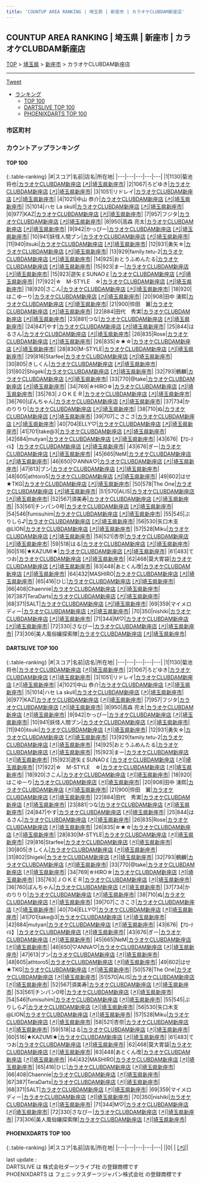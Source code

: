 ```yaml
---
title: 'COUNTUP AREA RANKING | 埼玉県 | 新座市 | カラオケCLUBDAM新座店'
---
```

## COUNTUP AREA RANKING | 埼玉県 | 新座市 | カラオケCLUBDAM新座店

[TOP](/darts/rank/) > [埼玉県](/darts/rank/埼玉県/) > [新座市](/darts/rank/埼玉県/新座市/) > カラオケCLUBDAM新座店

___

<a href="https://twitter.com/share?ref_src=twsrc%5Etfw" data-text="COUNTUP AREA RANKING | 埼玉県新座市カラオケCLUBDAM新座店" class="twitter-share-button" data-hashtags="DARTSLIVE,PHOENIXDARTS,darts,ダーツ" data-show-count="false">Tweet</a>

* [ランキング](#カウントアップランキング)
    * [TOP 100](#top-100)
    * [DARTSLIVE TOP 100](#dartslive-top-100)
    * [PHOENIXDARTS TOP 100](#phoenixdarts-top-100)

### 市区町村

<ul>

</ul>

### カウントアップランキング

#### TOP 100



{:.table-ranking}
|#|スコア|名前|店名|所在地|
|---|---|---|---|---|
|1|1130|<span class="rank-name-dl">菊池 将也</span>|<a href="/darts/rank/shops/78c7f164c81c66290d9b047a20a7ba1e.html">カラオケCLUBDAM新座店</a> <a href="https://search.dartslive.com/jp/shop/78c7f164c81c66290d9b047a20a7ba1e">[↗]</a>|<a href="/darts/rank/埼玉県/新座市">埼玉県新座市</a>|
|2|1067|<span class="rank-name-dl">ろどゆき</span>|<a href="/darts/rank/shops/78c7f164c81c66290d9b047a20a7ba1e.html">カラオケCLUBDAM新座店</a> <a href="https://search.dartslive.com/jp/shop/78c7f164c81c66290d9b047a20a7ba1e">[↗]</a>|<a href="/darts/rank/埼玉県/新座市">埼玉県新座市</a>|
|3|1051|<span class="rank-name-dl">リドレイ</span>|<a href="/darts/rank/shops/78c7f164c81c66290d9b047a20a7ba1e.html">カラオケCLUBDAM新座店</a> <a href="https://search.dartslive.com/jp/shop/78c7f164c81c66290d9b047a20a7ba1e">[↗]</a>|<a href="/darts/rank/埼玉県/新座市">埼玉県新座市</a>|
|4|1021|<span class="rank-name-dl">中山 恭介</span>|<a href="/darts/rank/shops/78c7f164c81c66290d9b047a20a7ba1e.html">カラオケCLUBDAM新座店</a> <a href="https://search.dartslive.com/jp/shop/78c7f164c81c66290d9b047a20a7ba1e">[↗]</a>|<a href="/darts/rank/埼玉県/新座市">埼玉県新座市</a>|
|5|1014|<span class="rank-name-dl">ハセ La skull</span>|<a href="/darts/rank/shops/78c7f164c81c66290d9b047a20a7ba1e.html">カラオケCLUBDAM新座店</a> <a href="https://search.dartslive.com/jp/shop/78c7f164c81c66290d9b047a20a7ba1e">[↗]</a>|<a href="/darts/rank/埼玉県/新座市">埼玉県新座市</a>|
|6|977|<span class="rank-name-dl">KAZ</span>|<a href="/darts/rank/shops/78c7f164c81c66290d9b047a20a7ba1e.html">カラオケCLUBDAM新座店</a> <a href="https://search.dartslive.com/jp/shop/78c7f164c81c66290d9b047a20a7ba1e">[↗]</a>|<a href="/darts/rank/埼玉県/新座市">埼玉県新座市</a>|
|7|957|<span class="rank-name-dl">フジタ</span>|<a href="/darts/rank/shops/78c7f164c81c66290d9b047a20a7ba1e.html">カラオケCLUBDAM新座店</a> <a href="https://search.dartslive.com/jp/shop/78c7f164c81c66290d9b047a20a7ba1e">[↗]</a>|<a href="/darts/rank/埼玉県/新座市">埼玉県新座市</a>|
|8|950|<span class="rank-name-dl">高森 亮太</span>|<a href="/darts/rank/shops/78c7f164c81c66290d9b047a20a7ba1e.html">カラオケCLUBDAM新座店</a> <a href="https://search.dartslive.com/jp/shop/78c7f164c81c66290d9b047a20a7ba1e">[↗]</a>|<a href="/darts/rank/埼玉県/新座市">埼玉県新座市</a>|
|9|942|<span class="rank-name-dl">かっぴー</span>|<a href="/darts/rank/shops/78c7f164c81c66290d9b047a20a7ba1e.html">カラオケCLUBDAM新座店</a> <a href="https://search.dartslive.com/jp/shop/78c7f164c81c66290d9b047a20a7ba1e">[↗]</a>|<a href="/darts/rank/埼玉県/新座市">埼玉県新座市</a>|
|10|941|<span class="rank-name-dl">妖怪人間ブン</span>|<a href="/darts/rank/shops/78c7f164c81c66290d9b047a20a7ba1e.html">カラオケCLUBDAM新座店</a> <a href="https://search.dartslive.com/jp/shop/78c7f164c81c66290d9b047a20a7ba1e">[↗]</a>|<a href="/darts/rank/埼玉県/新座市">埼玉県新座市</a>|
|11|940|<span class="rank-name-dl">itsuki</span>|<a href="/darts/rank/shops/78c7f164c81c66290d9b047a20a7ba1e.html">カラオケCLUBDAM新座店</a> <a href="https://search.dartslive.com/jp/shop/78c7f164c81c66290d9b047a20a7ba1e">[↗]</a>|<a href="/darts/rank/埼玉県/新座市">埼玉県新座市</a>|
|12|931|<span class="rank-name-dl">勇矢☆</span>|<a href="/darts/rank/shops/78c7f164c81c66290d9b047a20a7ba1e.html">カラオケCLUBDAM新座店</a> <a href="https://search.dartslive.com/jp/shop/78c7f164c81c66290d9b047a20a7ba1e">[↗]</a>|<a href="/darts/rank/埼玉県/新座市">埼玉県新座市</a>|
|13|929|<span class="rank-name-dl">family.tetu-2</span>|<a href="/darts/rank/shops/78c7f164c81c66290d9b047a20a7ba1e.html">カラオケCLUBDAM新座店</a> <a href="https://search.dartslive.com/jp/shop/78c7f164c81c66290d9b047a20a7ba1e">[↗]</a>|<a href="/darts/rank/埼玉県/新座市">埼玉県新座市</a>|
|14|925|<span class="rank-name-dl">おとうふめんたる</span>|<a href="/darts/rank/shops/78c7f164c81c66290d9b047a20a7ba1e.html">カラオケCLUBDAM新座店</a> <a href="https://search.dartslive.com/jp/shop/78c7f164c81c66290d9b047a20a7ba1e">[↗]</a>|<a href="/darts/rank/埼玉県/新座市">埼玉県新座市</a>|
|15|923|<span class="rank-name-dl">まー</span>|<a href="/darts/rank/shops/78c7f164c81c66290d9b047a20a7ba1e.html">カラオケCLUBDAM新座店</a> <a href="https://search.dartslive.com/jp/shop/78c7f164c81c66290d9b047a20a7ba1e">[↗]</a>|<a href="/darts/rank/埼玉県/新座市">埼玉県新座市</a>|
|15|923|<span class="rank-name-dl">遊矢￡SUNAO￡</span>|<a href="/darts/rank/shops/78c7f164c81c66290d9b047a20a7ba1e.html">カラオケCLUBDAM新座店</a> <a href="https://search.dartslive.com/jp/shop/78c7f164c81c66290d9b047a20a7ba1e">[↗]</a>|<a href="/darts/rank/埼玉県/新座市">埼玉県新座市</a>|
|17|922|<span class="rank-name-dl">☆　M-STYLE　☆</span>|<a href="/darts/rank/shops/78c7f164c81c66290d9b047a20a7ba1e.html">カラオケCLUBDAM新座店</a> <a href="https://search.dartslive.com/jp/shop/78c7f164c81c66290d9b047a20a7ba1e">[↗]</a>|<a href="/darts/rank/埼玉県/新座市">埼玉県新座市</a>|
|18|920|<span class="rank-name-dl">さこん</span>|<a href="/darts/rank/shops/78c7f164c81c66290d9b047a20a7ba1e.html">カラオケCLUBDAM新座店</a> <a href="https://search.dartslive.com/jp/shop/78c7f164c81c66290d9b047a20a7ba1e">[↗]</a>|<a href="/darts/rank/埼玉県/新座市">埼玉県新座市</a>|
|18|920|<span class="rank-name-dl">はこゆーり</span>|<a href="/darts/rank/shops/78c7f164c81c66290d9b047a20a7ba1e.html">カラオケCLUBDAM新座店</a> <a href="https://search.dartslive.com/jp/shop/78c7f164c81c66290d9b047a20a7ba1e">[↗]</a>|<a href="/darts/rank/埼玉県/新座市">埼玉県新座市</a>|
|20|908|<span class="rank-name-dl">田中 湧熙</span>|<a href="/darts/rank/shops/78c7f164c81c66290d9b047a20a7ba1e.html">カラオケCLUBDAM新座店</a> <a href="https://search.dartslive.com/jp/shop/78c7f164c81c66290d9b047a20a7ba1e">[↗]</a>|<a href="/darts/rank/埼玉県/新座市">埼玉県新座市</a>|
|21|900|<span class="rank-name-dl">忰田　翼</span>|<a href="/darts/rank/shops/78c7f164c81c66290d9b047a20a7ba1e.html">カラオケCLUBDAM新座店</a> <a href="https://search.dartslive.com/jp/shop/78c7f164c81c66290d9b047a20a7ba1e">[↗]</a>|<a href="/darts/rank/埼玉県/新座市">埼玉県新座市</a>|
|22|884|<span class="rank-name-dl">田代　秀実</span>|<a href="/darts/rank/shops/78c7f164c81c66290d9b047a20a7ba1e.html">カラオケCLUBDAM新座店</a> <a href="https://search.dartslive.com/jp/shop/78c7f164c81c66290d9b047a20a7ba1e">[↗]</a>|<a href="/darts/rank/埼玉県/新座市">埼玉県新座市</a>|
|23|881|<span class="rank-name-dl">つな</span>|<a href="/darts/rank/shops/78c7f164c81c66290d9b047a20a7ba1e.html">カラオケCLUBDAM新座店</a> <a href="https://search.dartslive.com/jp/shop/78c7f164c81c66290d9b047a20a7ba1e">[↗]</a>|<a href="/darts/rank/埼玉県/新座市">埼玉県新座市</a>|
|24|847|<span class="rank-name-dl">やす</span>|<a href="/darts/rank/shops/78c7f164c81c66290d9b047a20a7ba1e.html">カラオケCLUBDAM新座店</a> <a href="https://search.dartslive.com/jp/shop/78c7f164c81c66290d9b047a20a7ba1e">[↗]</a>|<a href="/darts/rank/埼玉県/新座市">埼玉県新座市</a>|
|25|844|<span class="rank-name-dl">はるさん</span>|<a href="/darts/rank/shops/78c7f164c81c66290d9b047a20a7ba1e.html">カラオケCLUBDAM新座店</a> <a href="https://search.dartslive.com/jp/shop/78c7f164c81c66290d9b047a20a7ba1e">[↗]</a>|<a href="/darts/rank/埼玉県/新座市">埼玉県新座市</a>|
|26|835|<span class="rank-name-dl">Rose</span>|<a href="/darts/rank/shops/78c7f164c81c66290d9b047a20a7ba1e.html">カラオケCLUBDAM新座店</a> <a href="https://search.dartslive.com/jp/shop/78c7f164c81c66290d9b047a20a7ba1e">[↗]</a>|<a href="/darts/rank/埼玉県/新座市">埼玉県新座市</a>|
|26|835|<span class="rank-name-dl">☆★☆</span>|<a href="/darts/rank/shops/78c7f164c81c66290d9b047a20a7ba1e.html">カラオケCLUBDAM新座店</a> <a href="https://search.dartslive.com/jp/shop/78c7f164c81c66290d9b047a20a7ba1e">[↗]</a>|<a href="/darts/rank/埼玉県/新座市">埼玉県新座市</a>|
|28|830|<span class="rank-name-dl">M-STYLE</span>|<a href="/darts/rank/shops/78c7f164c81c66290d9b047a20a7ba1e.html">カラオケCLUBDAM新座店</a> <a href="https://search.dartslive.com/jp/shop/78c7f164c81c66290d9b047a20a7ba1e">[↗]</a>|<a href="/darts/rank/埼玉県/新座市">埼玉県新座市</a>|
|29|816|<span class="rank-name-dl">Starfee</span>|<a href="/darts/rank/shops/78c7f164c81c66290d9b047a20a7ba1e.html">カラオケCLUBDAM新座店</a> <a href="https://search.dartslive.com/jp/shop/78c7f164c81c66290d9b047a20a7ba1e">[↗]</a>|<a href="/darts/rank/埼玉県/新座市">埼玉県新座市</a>|
|30|805|<span class="rank-name-dl">きしくん</span>|<a href="/darts/rank/shops/78c7f164c81c66290d9b047a20a7ba1e.html">カラオケCLUBDAM新座店</a> <a href="https://search.dartslive.com/jp/shop/78c7f164c81c66290d9b047a20a7ba1e">[↗]</a>|<a href="/darts/rank/埼玉県/新座市">埼玉県新座市</a>|
|31|802|<span class="rank-name-dl">Shigeki</span>|<a href="/darts/rank/shops/78c7f164c81c66290d9b047a20a7ba1e.html">カラオケCLUBDAM新座店</a> <a href="https://search.dartslive.com/jp/shop/78c7f164c81c66290d9b047a20a7ba1e">[↗]</a>|<a href="/darts/rank/埼玉県/新座市">埼玉県新座市</a>|
|32|793|<span class="rank-name-dl">鶴麟</span>|<a href="/darts/rank/shops/78c7f164c81c66290d9b047a20a7ba1e.html">カラオケCLUBDAM新座店</a> <a href="https://search.dartslive.com/jp/shop/78c7f164c81c66290d9b047a20a7ba1e">[↗]</a>|<a href="/darts/rank/埼玉県/新座市">埼玉県新座市</a>|
|33|770|<span class="rank-name-dl">@take</span>|<a href="/darts/rank/shops/78c7f164c81c66290d9b047a20a7ba1e.html">カラオケCLUBDAM新座店</a> <a href="https://search.dartslive.com/jp/shop/78c7f164c81c66290d9b047a20a7ba1e">[↗]</a>|<a href="/darts/rank/埼玉県/新座市">埼玉県新座市</a>|
|34|769|<span class="rank-name-dl">☆HIRO☆</span>|<a href="/darts/rank/shops/78c7f164c81c66290d9b047a20a7ba1e.html">カラオケCLUBDAM新座店</a> <a href="https://search.dartslive.com/jp/shop/78c7f164c81c66290d9b047a20a7ba1e">[↗]</a>|<a href="/darts/rank/埼玉県/新座市">埼玉県新座市</a>|
|35|763|<span class="rank-name-dl">ＪＯＫＥＲ</span>|<a href="/darts/rank/shops/78c7f164c81c66290d9b047a20a7ba1e.html">カラオケCLUBDAM新座店</a> <a href="https://search.dartslive.com/jp/shop/78c7f164c81c66290d9b047a20a7ba1e">[↗]</a>|<a href="/darts/rank/埼玉県/新座市">埼玉県新座市</a>|
|36|760|<span class="rank-name-dl">ぽんちゃん</span>|<a href="/darts/rank/shops/78c7f164c81c66290d9b047a20a7ba1e.html">カラオケCLUBDAM新座店</a> <a href="https://search.dartslive.com/jp/shop/78c7f164c81c66290d9b047a20a7ba1e">[↗]</a>|<a href="/darts/rank/埼玉県/新座市">埼玉県新座市</a>|
|37|734|<span class="rank-name-dl">かのりりり</span>|<a href="/darts/rank/shops/78c7f164c81c66290d9b047a20a7ba1e.html">カラオケCLUBDAM新座店</a> <a href="https://search.dartslive.com/jp/shop/78c7f164c81c66290d9b047a20a7ba1e">[↗]</a>|<a href="/darts/rank/埼玉県/新座市">埼玉県新座市</a>|
|38|710|<span class="rank-name-dl">ぬ</span>|<a href="/darts/rank/shops/78c7f164c81c66290d9b047a20a7ba1e.html">カラオケCLUBDAM新座店</a> <a href="https://search.dartslive.com/jp/shop/78c7f164c81c66290d9b047a20a7ba1e">[↗]</a>|<a href="/darts/rank/埼玉県/新座市">埼玉県新座市</a>|
|39|707|<span class="rank-name-dl">こさこさ</span>|<a href="/darts/rank/shops/78c7f164c81c66290d9b047a20a7ba1e.html">カラオケCLUBDAM新座店</a> <a href="https://search.dartslive.com/jp/shop/78c7f164c81c66290d9b047a20a7ba1e">[↗]</a>|<a href="/darts/rank/埼玉県/新座市">埼玉県新座市</a>|
|40|704|<span class="rank-name-dl">ELLY♡</span>|<a href="/darts/rank/shops/78c7f164c81c66290d9b047a20a7ba1e.html">カラオケCLUBDAM新座店</a> <a href="https://search.dartslive.com/jp/shop/78c7f164c81c66290d9b047a20a7ba1e">[↗]</a>|<a href="/darts/rank/埼玉県/新座市">埼玉県新座市</a>|
|41|701|<span class="rank-name-dl">take@3</span>|<a href="/darts/rank/shops/78c7f164c81c66290d9b047a20a7ba1e.html">カラオケCLUBDAM新座店</a> <a href="https://search.dartslive.com/jp/shop/78c7f164c81c66290d9b047a20a7ba1e">[↗]</a>|<a href="/darts/rank/埼玉県/新座市">埼玉県新座市</a>|
|42|684|<span class="rank-name-dl">mutyan</span>|<a href="/darts/rank/shops/78c7f164c81c66290d9b047a20a7ba1e.html">カラオケCLUBDAM新座店</a> <a href="https://search.dartslive.com/jp/shop/78c7f164c81c66290d9b047a20a7ba1e">[↗]</a>|<a href="/darts/rank/埼玉県/新座市">埼玉県新座市</a>|
|43|676|<span class="rank-name-dl">【ｱﾛｰﾃｲﾙ】</span>|<a href="/darts/rank/shops/78c7f164c81c66290d9b047a20a7ba1e.html">カラオケCLUBDAM新座店</a> <a href="https://search.dartslive.com/jp/shop/78c7f164c81c66290d9b047a20a7ba1e">[↗]</a>|<a href="/darts/rank/埼玉県/新座市">埼玉県新座市</a>|
|43|676|<span class="rank-name-dl">ぎー</span>|<a href="/darts/rank/shops/78c7f164c81c66290d9b047a20a7ba1e.html">カラオケCLUBDAM新座店</a> <a href="https://search.dartslive.com/jp/shop/78c7f164c81c66290d9b047a20a7ba1e">[↗]</a>|<a href="/darts/rank/埼玉県/新座市">埼玉県新座市</a>|
|45|665|<span class="rank-name-dl">NeM</span>|<a href="/darts/rank/shops/78c7f164c81c66290d9b047a20a7ba1e.html">カラオケCLUBDAM新座店</a> <a href="https://search.dartslive.com/jp/shop/78c7f164c81c66290d9b047a20a7ba1e">[↗]</a>|<a href="/darts/rank/埼玉県/新座市">埼玉県新座市</a>|
|46|650|<span class="rank-name-dl">♡ANNA♡</span>|<a href="/darts/rank/shops/78c7f164c81c66290d9b047a20a7ba1e.html">カラオケCLUBDAM新座店</a> <a href="https://search.dartslive.com/jp/shop/78c7f164c81c66290d9b047a20a7ba1e">[↗]</a>|<a href="/darts/rank/埼玉県/新座市">埼玉県新座市</a>|
|47|613|<span class="rank-name-dl">ブン</span>|<a href="/darts/rank/shops/78c7f164c81c66290d9b047a20a7ba1e.html">カラオケCLUBDAM新座店</a> <a href="https://search.dartslive.com/jp/shop/78c7f164c81c66290d9b047a20a7ba1e">[↗]</a>|<a href="/darts/rank/埼玉県/新座市">埼玉県新座市</a>|
|48|605|<span class="rank-name-dl">athtoro5</span>|<a href="/darts/rank/shops/78c7f164c81c66290d9b047a20a7ba1e.html">カラオケCLUBDAM新座店</a> <a href="https://search.dartslive.com/jp/shop/78c7f164c81c66290d9b047a20a7ba1e">[↗]</a>|<a href="/darts/rank/埼玉県/新座市">埼玉県新座市</a>|
|49|602|<span class="rank-name-dl">はせ★TKG</span>|<a href="/darts/rank/shops/78c7f164c81c66290d9b047a20a7ba1e.html">カラオケCLUBDAM新座店</a> <a href="https://search.dartslive.com/jp/shop/78c7f164c81c66290d9b047a20a7ba1e">[↗]</a>|<a href="/darts/rank/埼玉県/新座市">埼玉県新座市</a>|
|50|578|<span class="rank-name-dl">The One</span>|<a href="/darts/rank/shops/78c7f164c81c66290d9b047a20a7ba1e.html">カラオケCLUBDAM新座店</a> <a href="https://search.dartslive.com/jp/shop/78c7f164c81c66290d9b047a20a7ba1e">[↗]</a>|<a href="/darts/rank/埼玉県/新座市">埼玉県新座市</a>|
|51|570|<span class="rank-name-dl">ALIS</span>|<a href="/darts/rank/shops/78c7f164c81c66290d9b047a20a7ba1e.html">カラオケCLUBDAM新座店</a> <a href="https://search.dartslive.com/jp/shop/78c7f164c81c66290d9b047a20a7ba1e">[↗]</a>|<a href="/darts/rank/埼玉県/新座市">埼玉県新座市</a>|
|52|567|<span class="rank-name-dl">須美寿</span>|<a href="/darts/rank/shops/78c7f164c81c66290d9b047a20a7ba1e.html">カラオケCLUBDAM新座店</a> <a href="https://search.dartslive.com/jp/shop/78c7f164c81c66290d9b047a20a7ba1e">[↗]</a>|<a href="/darts/rank/埼玉県/新座市">埼玉県新座市</a>|
|53|561|<span class="rank-name-dl">チンパン0号</span>|<a href="/darts/rank/shops/78c7f164c81c66290d9b047a20a7ba1e.html">カラオケCLUBDAM新座店</a> <a href="https://search.dartslive.com/jp/shop/78c7f164c81c66290d9b047a20a7ba1e">[↗]</a>|<a href="/darts/rank/埼玉県/新座市">埼玉県新座市</a>|
|54|546|<span class="rank-name-dl">fumisuhim</span>|<a href="/darts/rank/shops/78c7f164c81c66290d9b047a20a7ba1e.html">カラオケCLUBDAM新座店</a> <a href="https://search.dartslive.com/jp/shop/78c7f164c81c66290d9b047a20a7ba1e">[↗]</a>|<a href="/darts/rank/埼玉県/新座市">埼玉県新座市</a>|
|55|545|<span class="rank-name-dl">ぷりしら♪</span>|<a href="/darts/rank/shops/78c7f164c81c66290d9b047a20a7ba1e.html">カラオケCLUBDAM新座店</a> <a href="https://search.dartslive.com/jp/shop/78c7f164c81c66290d9b047a20a7ba1e">[↗]</a>|<a href="/darts/rank/埼玉県/新座市">埼玉県新座市</a>|
|56|530|<span class="rank-name-dl">矢口木支@LION</span>|<a href="/darts/rank/shops/78c7f164c81c66290d9b047a20a7ba1e.html">カラオケCLUBDAM新座店</a> <a href="https://search.dartslive.com/jp/shop/78c7f164c81c66290d9b047a20a7ba1e">[↗]</a>|<a href="/darts/rank/埼玉県/新座市">埼玉県新座市</a>|
|57|528|<span class="rank-name-dl">Miku</span>|<a href="/darts/rank/shops/78c7f164c81c66290d9b047a20a7ba1e.html">カラオケCLUBDAM新座店</a> <a href="https://search.dartslive.com/jp/shop/78c7f164c81c66290d9b047a20a7ba1e">[↗]</a>|<a href="/darts/rank/埼玉県/新座市">埼玉県新座市</a>|
|58|521|<span class="rank-name-dl">杏奈</span>|<a href="/darts/rank/shops/78c7f164c81c66290d9b047a20a7ba1e.html">カラオケCLUBDAM新座店</a> <a href="https://search.dartslive.com/jp/shop/78c7f164c81c66290d9b047a20a7ba1e">[↗]</a>|<a href="/darts/rank/埼玉県/新座市">埼玉県新座市</a>|
|59|518|<span class="rank-name-dl">はる</span>|<a href="/darts/rank/shops/78c7f164c81c66290d9b047a20a7ba1e.html">カラオケCLUBDAM新座店</a> <a href="https://search.dartslive.com/jp/shop/78c7f164c81c66290d9b047a20a7ba1e">[↗]</a>|<a href="/darts/rank/埼玉県/新座市">埼玉県新座市</a>|
|60|516|<span class="rank-name-dl">★KAZUMI★</span>|<a href="/darts/rank/shops/78c7f164c81c66290d9b047a20a7ba1e.html">カラオケCLUBDAM新座店</a> <a href="https://search.dartslive.com/jp/shop/78c7f164c81c66290d9b047a20a7ba1e">[↗]</a>|<a href="/darts/rank/埼玉県/新座市">埼玉県新座市</a>|
|61|483|<span class="rank-name-dl">てつお</span>|<a href="/darts/rank/shops/78c7f164c81c66290d9b047a20a7ba1e.html">カラオケCLUBDAM新座店</a> <a href="https://search.dartslive.com/jp/shop/78c7f164c81c66290d9b047a20a7ba1e">[↗]</a>|<a href="/darts/rank/埼玉県/新座市">埼玉県新座市</a>|
|62|468|<span class="rank-name-dl">莫大胃袋</span>|<a href="/darts/rank/shops/78c7f164c81c66290d9b047a20a7ba1e.html">カラオケCLUBDAM新座店</a> <a href="https://search.dartslive.com/jp/shop/78c7f164c81c66290d9b047a20a7ba1e">[↗]</a>|<a href="/darts/rank/埼玉県/新座市">埼玉県新座市</a>|
|63|448|<span class="rank-name-dl">あとくん改</span>|<a href="/darts/rank/shops/78c7f164c81c66290d9b047a20a7ba1e.html">カラオケCLUBDAM新座店</a> <a href="https://search.dartslive.com/jp/shop/78c7f164c81c66290d9b047a20a7ba1e">[↗]</a>|<a href="/darts/rank/埼玉県/新座市">埼玉県新座市</a>|
|64|432|<span class="rank-name-dl">MASHIRO</span>|<a href="/darts/rank/shops/78c7f164c81c66290d9b047a20a7ba1e.html">カラオケCLUBDAM新座店</a> <a href="https://search.dartslive.com/jp/shop/78c7f164c81c66290d9b047a20a7ba1e">[↗]</a>|<a href="/darts/rank/埼玉県/新座市">埼玉県新座市</a>|
|65|416|<span class="rank-name-dl">ひじ</span>|<a href="/darts/rank/shops/78c7f164c81c66290d9b047a20a7ba1e.html">カラオケCLUBDAM新座店</a> <a href="https://search.dartslive.com/jp/shop/78c7f164c81c66290d9b047a20a7ba1e">[↗]</a>|<a href="/darts/rank/埼玉県/新座市">埼玉県新座市</a>|
|66|408|<span class="rank-name-dl">Chaennie</span>|<a href="/darts/rank/shops/78c7f164c81c66290d9b047a20a7ba1e.html">カラオケCLUBDAM新座店</a> <a href="https://search.dartslive.com/jp/shop/78c7f164c81c66290d9b047a20a7ba1e">[↗]</a>|<a href="/darts/rank/埼玉県/新座市">埼玉県新座市</a>|
|67|387|<span class="rank-name-dl">TeraDarts</span>|<a href="/darts/rank/shops/78c7f164c81c66290d9b047a20a7ba1e.html">カラオケCLUBDAM新座店</a> <a href="https://search.dartslive.com/jp/shop/78c7f164c81c66290d9b047a20a7ba1e">[↗]</a>|<a href="/darts/rank/埼玉県/新座市">埼玉県新座市</a>|
|68|371|<span class="rank-name-dl">SALT</span>|<a href="/darts/rank/shops/78c7f164c81c66290d9b047a20a7ba1e.html">カラオケCLUBDAM新座店</a> <a href="https://search.dartslive.com/jp/shop/78c7f164c81c66290d9b047a20a7ba1e">[↗]</a>|<a href="/darts/rank/埼玉県/新座市">埼玉県新座市</a>|
|69|359|<span class="rank-name-dl">マイメロディー</span>|<a href="/darts/rank/shops/78c7f164c81c66290d9b047a20a7ba1e.html">カラオケCLUBDAM新座店</a> <a href="https://search.dartslive.com/jp/shop/78c7f164c81c66290d9b047a20a7ba1e">[↗]</a>|<a href="/darts/rank/埼玉県/新座市">埼玉県新座市</a>|
|70|350|<span class="rank-name-dl">nishiki</span>|<a href="/darts/rank/shops/78c7f164c81c66290d9b047a20a7ba1e.html">カラオケCLUBDAM新座店</a> <a href="https://search.dartslive.com/jp/shop/78c7f164c81c66290d9b047a20a7ba1e">[↗]</a>|<a href="/darts/rank/埼玉県/新座市">埼玉県新座市</a>|
|71|344|<span class="rank-name-dl">M♡</span>|<a href="/darts/rank/shops/78c7f164c81c66290d9b047a20a7ba1e.html">カラオケCLUBDAM新座店</a> <a href="https://search.dartslive.com/jp/shop/78c7f164c81c66290d9b047a20a7ba1e">[↗]</a>|<a href="/darts/rank/埼玉県/新座市">埼玉県新座市</a>|
|72|330|<span class="rank-name-dl">さなぴー</span>|<a href="/darts/rank/shops/78c7f164c81c66290d9b047a20a7ba1e.html">カラオケCLUBDAM新座店</a> <a href="https://search.dartslive.com/jp/shop/78c7f164c81c66290d9b047a20a7ba1e">[↗]</a>|<a href="/darts/rank/埼玉県/新座市">埼玉県新座市</a>|
|73|306|<span class="rank-name-dl">美人風俗孃探索隊</span>|<a href="/darts/rank/shops/78c7f164c81c66290d9b047a20a7ba1e.html">カラオケCLUBDAM新座店</a> <a href="https://search.dartslive.com/jp/shop/78c7f164c81c66290d9b047a20a7ba1e">[↗]</a>|<a href="/darts/rank/埼玉県/新座市">埼玉県新座市</a>|


#### DARTSLIVE TOP 100



{:.table-ranking}
|#|スコア|名前|店名|所在地|
|---|---|---|---|---|
|1|1130|<span class="rank-name-dl">菊池 将也</span>|<a href="/darts/rank/shops/78c7f164c81c66290d9b047a20a7ba1e.html">カラオケCLUBDAM新座店</a> <a href="https://search.dartslive.com/jp/shop/78c7f164c81c66290d9b047a20a7ba1e">[↗]</a>|<a href="/darts/rank/埼玉県/新座市">埼玉県新座市</a>|
|2|1067|<span class="rank-name-dl">ろどゆき</span>|<a href="/darts/rank/shops/78c7f164c81c66290d9b047a20a7ba1e.html">カラオケCLUBDAM新座店</a> <a href="https://search.dartslive.com/jp/shop/78c7f164c81c66290d9b047a20a7ba1e">[↗]</a>|<a href="/darts/rank/埼玉県/新座市">埼玉県新座市</a>|
|3|1051|<span class="rank-name-dl">リドレイ</span>|<a href="/darts/rank/shops/78c7f164c81c66290d9b047a20a7ba1e.html">カラオケCLUBDAM新座店</a> <a href="https://search.dartslive.com/jp/shop/78c7f164c81c66290d9b047a20a7ba1e">[↗]</a>|<a href="/darts/rank/埼玉県/新座市">埼玉県新座市</a>|
|4|1021|<span class="rank-name-dl">中山 恭介</span>|<a href="/darts/rank/shops/78c7f164c81c66290d9b047a20a7ba1e.html">カラオケCLUBDAM新座店</a> <a href="https://search.dartslive.com/jp/shop/78c7f164c81c66290d9b047a20a7ba1e">[↗]</a>|<a href="/darts/rank/埼玉県/新座市">埼玉県新座市</a>|
|5|1014|<span class="rank-name-dl">ハセ La skull</span>|<a href="/darts/rank/shops/78c7f164c81c66290d9b047a20a7ba1e.html">カラオケCLUBDAM新座店</a> <a href="https://search.dartslive.com/jp/shop/78c7f164c81c66290d9b047a20a7ba1e">[↗]</a>|<a href="/darts/rank/埼玉県/新座市">埼玉県新座市</a>|
|6|977|<span class="rank-name-dl">KAZ</span>|<a href="/darts/rank/shops/78c7f164c81c66290d9b047a20a7ba1e.html">カラオケCLUBDAM新座店</a> <a href="https://search.dartslive.com/jp/shop/78c7f164c81c66290d9b047a20a7ba1e">[↗]</a>|<a href="/darts/rank/埼玉県/新座市">埼玉県新座市</a>|
|7|957|<span class="rank-name-dl">フジタ</span>|<a href="/darts/rank/shops/78c7f164c81c66290d9b047a20a7ba1e.html">カラオケCLUBDAM新座店</a> <a href="https://search.dartslive.com/jp/shop/78c7f164c81c66290d9b047a20a7ba1e">[↗]</a>|<a href="/darts/rank/埼玉県/新座市">埼玉県新座市</a>|
|8|950|<span class="rank-name-dl">高森 亮太</span>|<a href="/darts/rank/shops/78c7f164c81c66290d9b047a20a7ba1e.html">カラオケCLUBDAM新座店</a> <a href="https://search.dartslive.com/jp/shop/78c7f164c81c66290d9b047a20a7ba1e">[↗]</a>|<a href="/darts/rank/埼玉県/新座市">埼玉県新座市</a>|
|9|942|<span class="rank-name-dl">かっぴー</span>|<a href="/darts/rank/shops/78c7f164c81c66290d9b047a20a7ba1e.html">カラオケCLUBDAM新座店</a> <a href="https://search.dartslive.com/jp/shop/78c7f164c81c66290d9b047a20a7ba1e">[↗]</a>|<a href="/darts/rank/埼玉県/新座市">埼玉県新座市</a>|
|10|941|<span class="rank-name-dl">妖怪人間ブン</span>|<a href="/darts/rank/shops/78c7f164c81c66290d9b047a20a7ba1e.html">カラオケCLUBDAM新座店</a> <a href="https://search.dartslive.com/jp/shop/78c7f164c81c66290d9b047a20a7ba1e">[↗]</a>|<a href="/darts/rank/埼玉県/新座市">埼玉県新座市</a>|
|11|940|<span class="rank-name-dl">itsuki</span>|<a href="/darts/rank/shops/78c7f164c81c66290d9b047a20a7ba1e.html">カラオケCLUBDAM新座店</a> <a href="https://search.dartslive.com/jp/shop/78c7f164c81c66290d9b047a20a7ba1e">[↗]</a>|<a href="/darts/rank/埼玉県/新座市">埼玉県新座市</a>|
|12|931|<span class="rank-name-dl">勇矢☆</span>|<a href="/darts/rank/shops/78c7f164c81c66290d9b047a20a7ba1e.html">カラオケCLUBDAM新座店</a> <a href="https://search.dartslive.com/jp/shop/78c7f164c81c66290d9b047a20a7ba1e">[↗]</a>|<a href="/darts/rank/埼玉県/新座市">埼玉県新座市</a>|
|13|929|<span class="rank-name-dl">family.tetu-2</span>|<a href="/darts/rank/shops/78c7f164c81c66290d9b047a20a7ba1e.html">カラオケCLUBDAM新座店</a> <a href="https://search.dartslive.com/jp/shop/78c7f164c81c66290d9b047a20a7ba1e">[↗]</a>|<a href="/darts/rank/埼玉県/新座市">埼玉県新座市</a>|
|14|925|<span class="rank-name-dl">おとうふめんたる</span>|<a href="/darts/rank/shops/78c7f164c81c66290d9b047a20a7ba1e.html">カラオケCLUBDAM新座店</a> <a href="https://search.dartslive.com/jp/shop/78c7f164c81c66290d9b047a20a7ba1e">[↗]</a>|<a href="/darts/rank/埼玉県/新座市">埼玉県新座市</a>|
|15|923|<span class="rank-name-dl">まー</span>|<a href="/darts/rank/shops/78c7f164c81c66290d9b047a20a7ba1e.html">カラオケCLUBDAM新座店</a> <a href="https://search.dartslive.com/jp/shop/78c7f164c81c66290d9b047a20a7ba1e">[↗]</a>|<a href="/darts/rank/埼玉県/新座市">埼玉県新座市</a>|
|15|923|<span class="rank-name-dl">遊矢￡SUNAO￡</span>|<a href="/darts/rank/shops/78c7f164c81c66290d9b047a20a7ba1e.html">カラオケCLUBDAM新座店</a> <a href="https://search.dartslive.com/jp/shop/78c7f164c81c66290d9b047a20a7ba1e">[↗]</a>|<a href="/darts/rank/埼玉県/新座市">埼玉県新座市</a>|
|17|922|<span class="rank-name-dl">☆　M-STYLE　☆</span>|<a href="/darts/rank/shops/78c7f164c81c66290d9b047a20a7ba1e.html">カラオケCLUBDAM新座店</a> <a href="https://search.dartslive.com/jp/shop/78c7f164c81c66290d9b047a20a7ba1e">[↗]</a>|<a href="/darts/rank/埼玉県/新座市">埼玉県新座市</a>|
|18|920|<span class="rank-name-dl">さこん</span>|<a href="/darts/rank/shops/78c7f164c81c66290d9b047a20a7ba1e.html">カラオケCLUBDAM新座店</a> <a href="https://search.dartslive.com/jp/shop/78c7f164c81c66290d9b047a20a7ba1e">[↗]</a>|<a href="/darts/rank/埼玉県/新座市">埼玉県新座市</a>|
|18|920|<span class="rank-name-dl">はこゆーり</span>|<a href="/darts/rank/shops/78c7f164c81c66290d9b047a20a7ba1e.html">カラオケCLUBDAM新座店</a> <a href="https://search.dartslive.com/jp/shop/78c7f164c81c66290d9b047a20a7ba1e">[↗]</a>|<a href="/darts/rank/埼玉県/新座市">埼玉県新座市</a>|
|20|908|<span class="rank-name-dl">田中 湧熙</span>|<a href="/darts/rank/shops/78c7f164c81c66290d9b047a20a7ba1e.html">カラオケCLUBDAM新座店</a> <a href="https://search.dartslive.com/jp/shop/78c7f164c81c66290d9b047a20a7ba1e">[↗]</a>|<a href="/darts/rank/埼玉県/新座市">埼玉県新座市</a>|
|21|900|<span class="rank-name-dl">忰田　翼</span>|<a href="/darts/rank/shops/78c7f164c81c66290d9b047a20a7ba1e.html">カラオケCLUBDAM新座店</a> <a href="https://search.dartslive.com/jp/shop/78c7f164c81c66290d9b047a20a7ba1e">[↗]</a>|<a href="/darts/rank/埼玉県/新座市">埼玉県新座市</a>|
|22|884|<span class="rank-name-dl">田代　秀実</span>|<a href="/darts/rank/shops/78c7f164c81c66290d9b047a20a7ba1e.html">カラオケCLUBDAM新座店</a> <a href="https://search.dartslive.com/jp/shop/78c7f164c81c66290d9b047a20a7ba1e">[↗]</a>|<a href="/darts/rank/埼玉県/新座市">埼玉県新座市</a>|
|23|881|<span class="rank-name-dl">つな</span>|<a href="/darts/rank/shops/78c7f164c81c66290d9b047a20a7ba1e.html">カラオケCLUBDAM新座店</a> <a href="https://search.dartslive.com/jp/shop/78c7f164c81c66290d9b047a20a7ba1e">[↗]</a>|<a href="/darts/rank/埼玉県/新座市">埼玉県新座市</a>|
|24|847|<span class="rank-name-dl">やす</span>|<a href="/darts/rank/shops/78c7f164c81c66290d9b047a20a7ba1e.html">カラオケCLUBDAM新座店</a> <a href="https://search.dartslive.com/jp/shop/78c7f164c81c66290d9b047a20a7ba1e">[↗]</a>|<a href="/darts/rank/埼玉県/新座市">埼玉県新座市</a>|
|25|844|<span class="rank-name-dl">はるさん</span>|<a href="/darts/rank/shops/78c7f164c81c66290d9b047a20a7ba1e.html">カラオケCLUBDAM新座店</a> <a href="https://search.dartslive.com/jp/shop/78c7f164c81c66290d9b047a20a7ba1e">[↗]</a>|<a href="/darts/rank/埼玉県/新座市">埼玉県新座市</a>|
|26|835|<span class="rank-name-dl">Rose</span>|<a href="/darts/rank/shops/78c7f164c81c66290d9b047a20a7ba1e.html">カラオケCLUBDAM新座店</a> <a href="https://search.dartslive.com/jp/shop/78c7f164c81c66290d9b047a20a7ba1e">[↗]</a>|<a href="/darts/rank/埼玉県/新座市">埼玉県新座市</a>|
|26|835|<span class="rank-name-dl">☆★☆</span>|<a href="/darts/rank/shops/78c7f164c81c66290d9b047a20a7ba1e.html">カラオケCLUBDAM新座店</a> <a href="https://search.dartslive.com/jp/shop/78c7f164c81c66290d9b047a20a7ba1e">[↗]</a>|<a href="/darts/rank/埼玉県/新座市">埼玉県新座市</a>|
|28|830|<span class="rank-name-dl">M-STYLE</span>|<a href="/darts/rank/shops/78c7f164c81c66290d9b047a20a7ba1e.html">カラオケCLUBDAM新座店</a> <a href="https://search.dartslive.com/jp/shop/78c7f164c81c66290d9b047a20a7ba1e">[↗]</a>|<a href="/darts/rank/埼玉県/新座市">埼玉県新座市</a>|
|29|816|<span class="rank-name-dl">Starfee</span>|<a href="/darts/rank/shops/78c7f164c81c66290d9b047a20a7ba1e.html">カラオケCLUBDAM新座店</a> <a href="https://search.dartslive.com/jp/shop/78c7f164c81c66290d9b047a20a7ba1e">[↗]</a>|<a href="/darts/rank/埼玉県/新座市">埼玉県新座市</a>|
|30|805|<span class="rank-name-dl">きしくん</span>|<a href="/darts/rank/shops/78c7f164c81c66290d9b047a20a7ba1e.html">カラオケCLUBDAM新座店</a> <a href="https://search.dartslive.com/jp/shop/78c7f164c81c66290d9b047a20a7ba1e">[↗]</a>|<a href="/darts/rank/埼玉県/新座市">埼玉県新座市</a>|
|31|802|<span class="rank-name-dl">Shigeki</span>|<a href="/darts/rank/shops/78c7f164c81c66290d9b047a20a7ba1e.html">カラオケCLUBDAM新座店</a> <a href="https://search.dartslive.com/jp/shop/78c7f164c81c66290d9b047a20a7ba1e">[↗]</a>|<a href="/darts/rank/埼玉県/新座市">埼玉県新座市</a>|
|32|793|<span class="rank-name-dl">鶴麟</span>|<a href="/darts/rank/shops/78c7f164c81c66290d9b047a20a7ba1e.html">カラオケCLUBDAM新座店</a> <a href="https://search.dartslive.com/jp/shop/78c7f164c81c66290d9b047a20a7ba1e">[↗]</a>|<a href="/darts/rank/埼玉県/新座市">埼玉県新座市</a>|
|33|770|<span class="rank-name-dl">@take</span>|<a href="/darts/rank/shops/78c7f164c81c66290d9b047a20a7ba1e.html">カラオケCLUBDAM新座店</a> <a href="https://search.dartslive.com/jp/shop/78c7f164c81c66290d9b047a20a7ba1e">[↗]</a>|<a href="/darts/rank/埼玉県/新座市">埼玉県新座市</a>|
|34|769|<span class="rank-name-dl">☆HIRO☆</span>|<a href="/darts/rank/shops/78c7f164c81c66290d9b047a20a7ba1e.html">カラオケCLUBDAM新座店</a> <a href="https://search.dartslive.com/jp/shop/78c7f164c81c66290d9b047a20a7ba1e">[↗]</a>|<a href="/darts/rank/埼玉県/新座市">埼玉県新座市</a>|
|35|763|<span class="rank-name-dl">ＪＯＫＥＲ</span>|<a href="/darts/rank/shops/78c7f164c81c66290d9b047a20a7ba1e.html">カラオケCLUBDAM新座店</a> <a href="https://search.dartslive.com/jp/shop/78c7f164c81c66290d9b047a20a7ba1e">[↗]</a>|<a href="/darts/rank/埼玉県/新座市">埼玉県新座市</a>|
|36|760|<span class="rank-name-dl">ぽんちゃん</span>|<a href="/darts/rank/shops/78c7f164c81c66290d9b047a20a7ba1e.html">カラオケCLUBDAM新座店</a> <a href="https://search.dartslive.com/jp/shop/78c7f164c81c66290d9b047a20a7ba1e">[↗]</a>|<a href="/darts/rank/埼玉県/新座市">埼玉県新座市</a>|
|37|734|<span class="rank-name-dl">かのりりり</span>|<a href="/darts/rank/shops/78c7f164c81c66290d9b047a20a7ba1e.html">カラオケCLUBDAM新座店</a> <a href="https://search.dartslive.com/jp/shop/78c7f164c81c66290d9b047a20a7ba1e">[↗]</a>|<a href="/darts/rank/埼玉県/新座市">埼玉県新座市</a>|
|38|710|<span class="rank-name-dl">ぬ</span>|<a href="/darts/rank/shops/78c7f164c81c66290d9b047a20a7ba1e.html">カラオケCLUBDAM新座店</a> <a href="https://search.dartslive.com/jp/shop/78c7f164c81c66290d9b047a20a7ba1e">[↗]</a>|<a href="/darts/rank/埼玉県/新座市">埼玉県新座市</a>|
|39|707|<span class="rank-name-dl">こさこさ</span>|<a href="/darts/rank/shops/78c7f164c81c66290d9b047a20a7ba1e.html">カラオケCLUBDAM新座店</a> <a href="https://search.dartslive.com/jp/shop/78c7f164c81c66290d9b047a20a7ba1e">[↗]</a>|<a href="/darts/rank/埼玉県/新座市">埼玉県新座市</a>|
|40|704|<span class="rank-name-dl">ELLY♡</span>|<a href="/darts/rank/shops/78c7f164c81c66290d9b047a20a7ba1e.html">カラオケCLUBDAM新座店</a> <a href="https://search.dartslive.com/jp/shop/78c7f164c81c66290d9b047a20a7ba1e">[↗]</a>|<a href="/darts/rank/埼玉県/新座市">埼玉県新座市</a>|
|41|701|<span class="rank-name-dl">take@3</span>|<a href="/darts/rank/shops/78c7f164c81c66290d9b047a20a7ba1e.html">カラオケCLUBDAM新座店</a> <a href="https://search.dartslive.com/jp/shop/78c7f164c81c66290d9b047a20a7ba1e">[↗]</a>|<a href="/darts/rank/埼玉県/新座市">埼玉県新座市</a>|
|42|684|<span class="rank-name-dl">mutyan</span>|<a href="/darts/rank/shops/78c7f164c81c66290d9b047a20a7ba1e.html">カラオケCLUBDAM新座店</a> <a href="https://search.dartslive.com/jp/shop/78c7f164c81c66290d9b047a20a7ba1e">[↗]</a>|<a href="/darts/rank/埼玉県/新座市">埼玉県新座市</a>|
|43|676|<span class="rank-name-dl">【ｱﾛｰﾃｲﾙ】</span>|<a href="/darts/rank/shops/78c7f164c81c66290d9b047a20a7ba1e.html">カラオケCLUBDAM新座店</a> <a href="https://search.dartslive.com/jp/shop/78c7f164c81c66290d9b047a20a7ba1e">[↗]</a>|<a href="/darts/rank/埼玉県/新座市">埼玉県新座市</a>|
|43|676|<span class="rank-name-dl">ぎー</span>|<a href="/darts/rank/shops/78c7f164c81c66290d9b047a20a7ba1e.html">カラオケCLUBDAM新座店</a> <a href="https://search.dartslive.com/jp/shop/78c7f164c81c66290d9b047a20a7ba1e">[↗]</a>|<a href="/darts/rank/埼玉県/新座市">埼玉県新座市</a>|
|45|665|<span class="rank-name-dl">NeM</span>|<a href="/darts/rank/shops/78c7f164c81c66290d9b047a20a7ba1e.html">カラオケCLUBDAM新座店</a> <a href="https://search.dartslive.com/jp/shop/78c7f164c81c66290d9b047a20a7ba1e">[↗]</a>|<a href="/darts/rank/埼玉県/新座市">埼玉県新座市</a>|
|46|650|<span class="rank-name-dl">♡ANNA♡</span>|<a href="/darts/rank/shops/78c7f164c81c66290d9b047a20a7ba1e.html">カラオケCLUBDAM新座店</a> <a href="https://search.dartslive.com/jp/shop/78c7f164c81c66290d9b047a20a7ba1e">[↗]</a>|<a href="/darts/rank/埼玉県/新座市">埼玉県新座市</a>|
|47|613|<span class="rank-name-dl">ブン</span>|<a href="/darts/rank/shops/78c7f164c81c66290d9b047a20a7ba1e.html">カラオケCLUBDAM新座店</a> <a href="https://search.dartslive.com/jp/shop/78c7f164c81c66290d9b047a20a7ba1e">[↗]</a>|<a href="/darts/rank/埼玉県/新座市">埼玉県新座市</a>|
|48|605|<span class="rank-name-dl">athtoro5</span>|<a href="/darts/rank/shops/78c7f164c81c66290d9b047a20a7ba1e.html">カラオケCLUBDAM新座店</a> <a href="https://search.dartslive.com/jp/shop/78c7f164c81c66290d9b047a20a7ba1e">[↗]</a>|<a href="/darts/rank/埼玉県/新座市">埼玉県新座市</a>|
|49|602|<span class="rank-name-dl">はせ★TKG</span>|<a href="/darts/rank/shops/78c7f164c81c66290d9b047a20a7ba1e.html">カラオケCLUBDAM新座店</a> <a href="https://search.dartslive.com/jp/shop/78c7f164c81c66290d9b047a20a7ba1e">[↗]</a>|<a href="/darts/rank/埼玉県/新座市">埼玉県新座市</a>|
|50|578|<span class="rank-name-dl">The One</span>|<a href="/darts/rank/shops/78c7f164c81c66290d9b047a20a7ba1e.html">カラオケCLUBDAM新座店</a> <a href="https://search.dartslive.com/jp/shop/78c7f164c81c66290d9b047a20a7ba1e">[↗]</a>|<a href="/darts/rank/埼玉県/新座市">埼玉県新座市</a>|
|51|570|<span class="rank-name-dl">ALIS</span>|<a href="/darts/rank/shops/78c7f164c81c66290d9b047a20a7ba1e.html">カラオケCLUBDAM新座店</a> <a href="https://search.dartslive.com/jp/shop/78c7f164c81c66290d9b047a20a7ba1e">[↗]</a>|<a href="/darts/rank/埼玉県/新座市">埼玉県新座市</a>|
|52|567|<span class="rank-name-dl">須美寿</span>|<a href="/darts/rank/shops/78c7f164c81c66290d9b047a20a7ba1e.html">カラオケCLUBDAM新座店</a> <a href="https://search.dartslive.com/jp/shop/78c7f164c81c66290d9b047a20a7ba1e">[↗]</a>|<a href="/darts/rank/埼玉県/新座市">埼玉県新座市</a>|
|53|561|<span class="rank-name-dl">チンパン0号</span>|<a href="/darts/rank/shops/78c7f164c81c66290d9b047a20a7ba1e.html">カラオケCLUBDAM新座店</a> <a href="https://search.dartslive.com/jp/shop/78c7f164c81c66290d9b047a20a7ba1e">[↗]</a>|<a href="/darts/rank/埼玉県/新座市">埼玉県新座市</a>|
|54|546|<span class="rank-name-dl">fumisuhim</span>|<a href="/darts/rank/shops/78c7f164c81c66290d9b047a20a7ba1e.html">カラオケCLUBDAM新座店</a> <a href="https://search.dartslive.com/jp/shop/78c7f164c81c66290d9b047a20a7ba1e">[↗]</a>|<a href="/darts/rank/埼玉県/新座市">埼玉県新座市</a>|
|55|545|<span class="rank-name-dl">ぷりしら♪</span>|<a href="/darts/rank/shops/78c7f164c81c66290d9b047a20a7ba1e.html">カラオケCLUBDAM新座店</a> <a href="https://search.dartslive.com/jp/shop/78c7f164c81c66290d9b047a20a7ba1e">[↗]</a>|<a href="/darts/rank/埼玉県/新座市">埼玉県新座市</a>|
|56|530|<span class="rank-name-dl">矢口木支@LION</span>|<a href="/darts/rank/shops/78c7f164c81c66290d9b047a20a7ba1e.html">カラオケCLUBDAM新座店</a> <a href="https://search.dartslive.com/jp/shop/78c7f164c81c66290d9b047a20a7ba1e">[↗]</a>|<a href="/darts/rank/埼玉県/新座市">埼玉県新座市</a>|
|57|528|<span class="rank-name-dl">Miku</span>|<a href="/darts/rank/shops/78c7f164c81c66290d9b047a20a7ba1e.html">カラオケCLUBDAM新座店</a> <a href="https://search.dartslive.com/jp/shop/78c7f164c81c66290d9b047a20a7ba1e">[↗]</a>|<a href="/darts/rank/埼玉県/新座市">埼玉県新座市</a>|
|58|521|<span class="rank-name-dl">杏奈</span>|<a href="/darts/rank/shops/78c7f164c81c66290d9b047a20a7ba1e.html">カラオケCLUBDAM新座店</a> <a href="https://search.dartslive.com/jp/shop/78c7f164c81c66290d9b047a20a7ba1e">[↗]</a>|<a href="/darts/rank/埼玉県/新座市">埼玉県新座市</a>|
|59|518|<span class="rank-name-dl">はる</span>|<a href="/darts/rank/shops/78c7f164c81c66290d9b047a20a7ba1e.html">カラオケCLUBDAM新座店</a> <a href="https://search.dartslive.com/jp/shop/78c7f164c81c66290d9b047a20a7ba1e">[↗]</a>|<a href="/darts/rank/埼玉県/新座市">埼玉県新座市</a>|
|60|516|<span class="rank-name-dl">★KAZUMI★</span>|<a href="/darts/rank/shops/78c7f164c81c66290d9b047a20a7ba1e.html">カラオケCLUBDAM新座店</a> <a href="https://search.dartslive.com/jp/shop/78c7f164c81c66290d9b047a20a7ba1e">[↗]</a>|<a href="/darts/rank/埼玉県/新座市">埼玉県新座市</a>|
|61|483|<span class="rank-name-dl">てつお</span>|<a href="/darts/rank/shops/78c7f164c81c66290d9b047a20a7ba1e.html">カラオケCLUBDAM新座店</a> <a href="https://search.dartslive.com/jp/shop/78c7f164c81c66290d9b047a20a7ba1e">[↗]</a>|<a href="/darts/rank/埼玉県/新座市">埼玉県新座市</a>|
|62|468|<span class="rank-name-dl">莫大胃袋</span>|<a href="/darts/rank/shops/78c7f164c81c66290d9b047a20a7ba1e.html">カラオケCLUBDAM新座店</a> <a href="https://search.dartslive.com/jp/shop/78c7f164c81c66290d9b047a20a7ba1e">[↗]</a>|<a href="/darts/rank/埼玉県/新座市">埼玉県新座市</a>|
|63|448|<span class="rank-name-dl">あとくん改</span>|<a href="/darts/rank/shops/78c7f164c81c66290d9b047a20a7ba1e.html">カラオケCLUBDAM新座店</a> <a href="https://search.dartslive.com/jp/shop/78c7f164c81c66290d9b047a20a7ba1e">[↗]</a>|<a href="/darts/rank/埼玉県/新座市">埼玉県新座市</a>|
|64|432|<span class="rank-name-dl">MASHIRO</span>|<a href="/darts/rank/shops/78c7f164c81c66290d9b047a20a7ba1e.html">カラオケCLUBDAM新座店</a> <a href="https://search.dartslive.com/jp/shop/78c7f164c81c66290d9b047a20a7ba1e">[↗]</a>|<a href="/darts/rank/埼玉県/新座市">埼玉県新座市</a>|
|65|416|<span class="rank-name-dl">ひじ</span>|<a href="/darts/rank/shops/78c7f164c81c66290d9b047a20a7ba1e.html">カラオケCLUBDAM新座店</a> <a href="https://search.dartslive.com/jp/shop/78c7f164c81c66290d9b047a20a7ba1e">[↗]</a>|<a href="/darts/rank/埼玉県/新座市">埼玉県新座市</a>|
|66|408|<span class="rank-name-dl">Chaennie</span>|<a href="/darts/rank/shops/78c7f164c81c66290d9b047a20a7ba1e.html">カラオケCLUBDAM新座店</a> <a href="https://search.dartslive.com/jp/shop/78c7f164c81c66290d9b047a20a7ba1e">[↗]</a>|<a href="/darts/rank/埼玉県/新座市">埼玉県新座市</a>|
|67|387|<span class="rank-name-dl">TeraDarts</span>|<a href="/darts/rank/shops/78c7f164c81c66290d9b047a20a7ba1e.html">カラオケCLUBDAM新座店</a> <a href="https://search.dartslive.com/jp/shop/78c7f164c81c66290d9b047a20a7ba1e">[↗]</a>|<a href="/darts/rank/埼玉県/新座市">埼玉県新座市</a>|
|68|371|<span class="rank-name-dl">SALT</span>|<a href="/darts/rank/shops/78c7f164c81c66290d9b047a20a7ba1e.html">カラオケCLUBDAM新座店</a> <a href="https://search.dartslive.com/jp/shop/78c7f164c81c66290d9b047a20a7ba1e">[↗]</a>|<a href="/darts/rank/埼玉県/新座市">埼玉県新座市</a>|
|69|359|<span class="rank-name-dl">マイメロディー</span>|<a href="/darts/rank/shops/78c7f164c81c66290d9b047a20a7ba1e.html">カラオケCLUBDAM新座店</a> <a href="https://search.dartslive.com/jp/shop/78c7f164c81c66290d9b047a20a7ba1e">[↗]</a>|<a href="/darts/rank/埼玉県/新座市">埼玉県新座市</a>|
|70|350|<span class="rank-name-dl">nishiki</span>|<a href="/darts/rank/shops/78c7f164c81c66290d9b047a20a7ba1e.html">カラオケCLUBDAM新座店</a> <a href="https://search.dartslive.com/jp/shop/78c7f164c81c66290d9b047a20a7ba1e">[↗]</a>|<a href="/darts/rank/埼玉県/新座市">埼玉県新座市</a>|
|71|344|<span class="rank-name-dl">M♡</span>|<a href="/darts/rank/shops/78c7f164c81c66290d9b047a20a7ba1e.html">カラオケCLUBDAM新座店</a> <a href="https://search.dartslive.com/jp/shop/78c7f164c81c66290d9b047a20a7ba1e">[↗]</a>|<a href="/darts/rank/埼玉県/新座市">埼玉県新座市</a>|
|72|330|<span class="rank-name-dl">さなぴー</span>|<a href="/darts/rank/shops/78c7f164c81c66290d9b047a20a7ba1e.html">カラオケCLUBDAM新座店</a> <a href="https://search.dartslive.com/jp/shop/78c7f164c81c66290d9b047a20a7ba1e">[↗]</a>|<a href="/darts/rank/埼玉県/新座市">埼玉県新座市</a>|
|73|306|<span class="rank-name-dl">美人風俗孃探索隊</span>|<a href="/darts/rank/shops/78c7f164c81c66290d9b047a20a7ba1e.html">カラオケCLUBDAM新座店</a> <a href="https://search.dartslive.com/jp/shop/78c7f164c81c66290d9b047a20a7ba1e">[↗]</a>|<a href="/darts/rank/埼玉県/新座市">埼玉県新座市</a>|


#### PHOENIXDARTS TOP 100



{:.table-ranking}
|#|スコア|名前|店名|所在地|
|---|---|---|---|---|
||0|<span class="rank-name-dl"> </span>|<a href="/darts/rank/shops/.html"></a> <a href="">[↗]</a>|<a href="/darts/rank//"></a>|


<div class="footer border-top border-gray-light mt-5 pt-3 text-right text-gray">
    last update : <span style="font-weight: italic" id="foot_last_modified"></span><br />
    DARTSLIVE は 株式会社ダーツライブ社 の登録商標です<br />
    PHOENIXDARTS は フェニックスダーツジャパン株式会社 の登録商標です<br />
</div>

<script src="https://cdnjs.cloudflare.com/ajax/libs/jquery.tablesorter/2.31.3/js/jquery.tablesorter.min.js" integrity="sha512-qzgd5cYSZcosqpzpn7zF2ZId8f/8CHmFKZ8j7mU4OUXTNRd5g+ZHBPsgKEwoqxCtdQvExE5LprwwPAgoicguNg==" crossorigin="anonymous" referrerpolicy="no-referrer"></script>
<link rel="stylesheet" href="https://cdnjs.cloudflare.com/ajax/libs/jquery.tablesorter/2.31.3/css/theme.default.min.css" integrity="sha512-wghhOJkjQX0Lh3NSWvNKeZ0ZpNn+SPVXX1Qyc9OCaogADktxrBiBdKGDoqVUOyhStvMBmJQ8ZdMHiR3wuEq8+w==" crossorigin="anonymous" referrerpolicy="no-referrer" />
<script>
$(function() {
    $(".table-ranking").tablesorter({sortList:[[0, 0]]});
    $("#foot_last_modified").text(formatDate(new Date(document.lastModified), 'yyyy-MM-dd HH:mm:ss'));
});
</script>

<script async src="https://platform.twitter.com/widgets.js" charset="utf-8"></script>